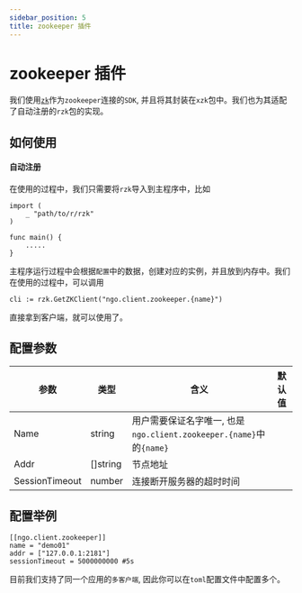 ```yaml
---
sidebar_position: 5
title: zookeeper 插件
---
```


# zookeeper 插件
我们使用[`zk`](https://github.com/go-zookeeper/zk)作为`zookeeper`连接的`SDK`, 并且将其封装在`xzk`包中。我们也为其适配了自动注册的`rzk`包的实现。

## 如何使用
#### 自动注册
在使用的过程中，我们只需要将`rzk`导入到主程序中，比如
```
import (
    _ "path/to/r/rzk"
)

func main() {
    .....
}
```
主程序运行过程中会根据`配置`中的数据，创建对应的实例，并且放到内存中。我们在使用的过程中，可以调用
```
cli := rzk.GetZKClient("ngo.client.zookeeper.{name}")
```
直接拿到客户端，就可以使用了。

## 配置参数
|参数|类型|含义|默认值|
|----|----|----|----|
|Name|string|用户需要保证名字唯一, 也是`ngo.client.zookeeper.{name}`中的`{name}`||
|Addr|[]string|节点地址||
|SessionTimeout|number|连接断开服务器的超时时间||

## 配置举例
```
[[ngo.client.zookeeper]]
name = "demo01"
addr = ["127.0.0.1:2181"]
sessionTimeout = 5000000000 #5s
```
目前我们支持了同一个应用的`多客户端`, 因此你可以在`toml`配置文件中配置多个。